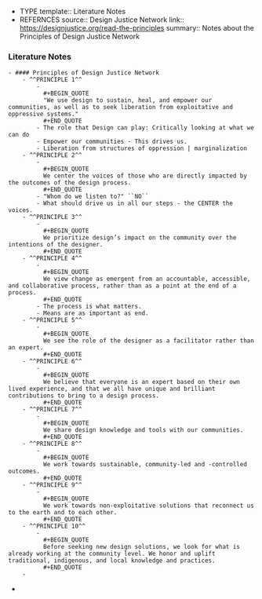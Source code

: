 - TYPE
  template:: Literature Notes
- REFERNCES
  source:: Design Justice Network
  link:: https://designjustice.org/read-the-principles
  summary:: Notes about the Principles of Design Justice Network
### Literature Notes
	- #### Principles of Design Justice Network
		- ^^PRINCIPLE 1^^
			-
			  #+BEGIN_QUOTE
			  "We use design to sustain, heal, and empower our communities, as well as to seek liberation from exploitative and oppressive systems."
			  #+END_QUOTE
			- The role that Design can play: Critically looking at what we can do
			- Empower our communities - This drives us.
			- Liberation from structures of oppression | marginalization
		- ^^PRINCIPLE 2^^
			-
			  #+BEGIN_QUOTE
			  We center the voices of those who are directly impacted by the outcomes of the design process.
			  #+END_QUOTE
			- "Whom do we listen to?" ``NO``
			- What should drive us in all our steps - the CENTER the voices.
		- ^^PRINCIPLE 3^^
			-
			  #+BEGIN_QUOTE
			  We prioritize design’s impact on the community over the intentions of the designer.
			  #+END_QUOTE
		- ^^PRINCIPLE 4^^
			-
			  #+BEGIN_QUOTE
			  We view change as emergent from an accountable, accessible, and collaborative process, rather than as a point at the end of a process.
			  #+END_QUOTE
			- The process is what matters.
			- Means are as important as end.
		- ^^PRINCIPLE 5^^
			-
			  #+BEGIN_QUOTE
			  We see the role of the designer as a facilitator rather than an expert.
			  #+END_QUOTE
		- ^^PRINCIPLE 6^^
			-
			  #+BEGIN_QUOTE
			  We believe that everyone is an expert based on their own lived experience, and that we all have unique and brilliant contributions to bring to a design process.
			  #+END_QUOTE
		- ^^PRINCIPLE 7^^
			-
			  #+BEGIN_QUOTE
			  We share design knowledge and tools with our communities.
			  #+END_QUOTE
		- ^^PRINCIPLE 8^^
			-
			  #+BEGIN_QUOTE
			  We work towards sustainable, community-led and -controlled outcomes.
			  #+END_QUOTE
		- ^^PRINCIPLE 9^^
			-
			  #+BEGIN_QUOTE
			  We work towards non-exploitative solutions that reconnect us to the earth and to each other.
			  #+END_QUOTE
		- ^^PRINCIPLE 10^^
			-
			  #+BEGIN_QUOTE
			  Before seeking new design solutions, we look for what is already working at the community level. We honor and uplift traditional, indigenous, and local knowledge and practices.
			  #+END_QUOTE
		-
-
